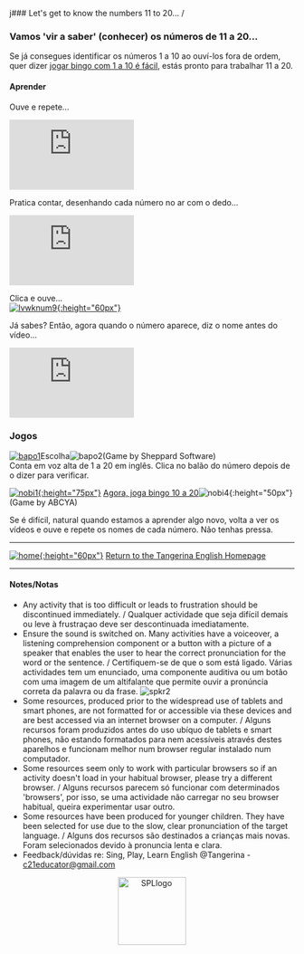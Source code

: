 j### Let's get to know the numbers 11 to 20...  / 
### Vamos 'vir a saber' (conhecer) os números de 11 a 20...

Se já consegues identificar os números 1 a 10 ao ouví-los fora de ordem, quer dizer [jogar bingo com 1 a 10 é fácil](https://www.abcya.com/games/number-bingo), estás pronto para trabalhar 11 a 20. 

#### Aprender  

Ouve e repete...  
<iframe width="220" height="124" src="https://www.youtube.com/embed/0KBLgJ6UCJ0" frameborder="0" allow="accelerometer; autoplay; clipboard-write; encrypted-media; gyroscope; picture-in-picture" allowfullscreen></iframe>  

Pratica contar, desenhando cada número no ar com o dedo...   
<iframe width="220" height="124" src="https://www.youtube.com/embed/Exa-FZ1CksI" frameborder="0" allow="accelerometer; autoplay; clipboard-write; encrypted-media; gyroscope; picture-in-picture" allowfullscreen></iframe>  

Clica e ouve...  
[![lvwknum9](https://1blockatatime.github.io/English/images2/lvwknum9.pjg){:height="60px"}](https://www.liveworksheets.com/worksheets/en/English_as_a_Second_Language_(ESL)/Numbers_1-20/Numbers_1-20_reading_(small_version)_cn1593429bg)  

Já sabes? Então, agora quando o número aparece, diz o nome antes do vídeo...  

<iframe width="220" height="124" src="https://www.youtube.com/embed/YxRnzGtfIi0" frameborder="0" allow="accelerometer; autoplay; clipboard-write; encrypted-media; gyroscope; picture-in-picture" allowfullscreen></iframe>  

### Jogos

[![bapo1](https://1blockatatime.github.io/English/images/bapo1.PNG)](https://www.sheppardsoftware.com/math/early-math/count-to-20/)Escolha![bapo2](https://1blockatatime.github.io/English/images/bapo2.PNG)(Game by Sheppard Software)   
   Conta em voz alta de 1 a 20 em inglês. Clica no balão do número depois de o dizer para verificar.    

[![nobi1](https://1blockatatime.github.io/English/images2/nobi1.jpg){:height="75px"}](https://www.abcya.com/games/number-bingo) [Agora, joga bingo 10 a 20](https://www.abcya.com/games/number-bingo)![nobi4](https://1blockatatime.github.io/English/images2/nobi4.JPG){:height="50px"} (Game by ABCYA)  

Se é difícil, natural quando estamos a aprender algo novo, volta a ver os vídeos e ouve e repete os nomes de cada número. Não tenhas pressa.  

***
[![home](https://1blockatatime.github.io/English/images/home.png){:height="60px"}](https://tangerina-pt.github.io/English) [Return to the Tangerina English Homepage](https://tangerina-pt.github.io/English)

***

#### Notes/Notas
* Any activity that is too difficult or leads to frustration should be discontinued immediately. / Qualquer actividade que seja difícil demais ou leve à frustraçao deve ser descontinuada imediatamente.
* Ensure the sound is switched on. Many activities have a voiceover, a listening comprehension component or a button with a picture of a speaker that enables the user to hear the correct pronunciation for the word or the sentence. / Certifiquem-se de que o som está ligado. Várias actividades tem um enunciado, uma componente auditiva ou um botão com uma imagem de um altifalante que permite ouvir a pronúncia correta da palavra ou da frase. ![spkr2](/images/spkr2.PNG)
* Some resources, produced prior to the widespread use of tablets and smart phones, are not formatted for or accessible via these devices and are best accessed via an internet browser on a computer. / Alguns recursos foram produzidos antes do uso ubíquo de tablets e smart phones, não estando formatados para nem acessíveis através destes aparelhos e funcionam melhor num browser regular instalado num computador.
* Some resources seem only to work with particular browsers so if an activity doesn't load in your habitual browser, please try a different browser. / Alguns recursos parecem só funcionar com determinados 'browsers', por isso, se uma actividade não carregar no seu browser habitual, queira experimentar usar outro.
* Some resources have been produced for younger children. They have been selected for use due to the slow, clear pronunciation of the target language. / Alguns dos recursos são destinados a crianças mais novas. Foram selecionados devido à pronuncia lenta e clara.
* Feedback/dúvidas re: Sing, Play, Learn English @Tangerina - c21educator@gmail.com  
<p align="center">
<img width="120" src="https://1blockatatime.github.io/English/images2/spl_logo.png" alt="SPLlogo">
</p>
